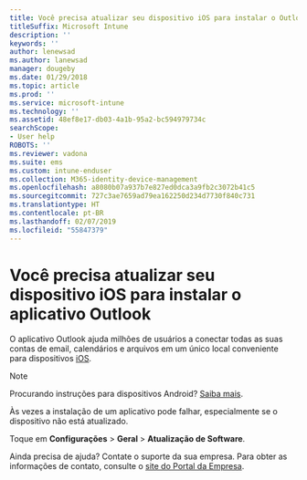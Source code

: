 ```yaml
---
title: Você precisa atualizar seu dispositivo iOS para instalar o Outlook | Microsoft Docs
titleSuffix: Microsoft Intune
description: ''
keywords: ''
author: lenewsad
ms.author: lanewsad
manager: dougeby
ms.date: 01/29/2018
ms.topic: article
ms.prod: ''
ms.service: microsoft-intune
ms.technology: ''
ms.assetid: 48ef8e17-db03-4a1b-95a2-bc594979734c
searchScope:
- User help
ROBOTS: ''
ms.reviewer: vadona
ms.suite: ems
ms.custom: intune-enduser
ms.collection: M365-identity-device-management
ms.openlocfilehash: a8080b07a937b7e827ed0dca3a9fb2c3072b41c5
ms.sourcegitcommit: 727c3ae7659ad79ea162250d234d7730f840c731
ms.translationtype: HT
ms.contentlocale: pt-BR
ms.lasthandoff: 02/07/2019
ms.locfileid: "55847379"
---
```

# <a name="you-need-to-update-your-ios-device-to-install-the-outlook-app"></a>Você precisa atualizar seu dispositivo iOS para instalar o aplicativo Outlook

O aplicativo Outlook ajuda milhões de usuários a conectar todas as suas contas de email, calendários e arquivos em um único local conveniente para dispositivos [iOS](https://itunes.apple.com/app/microsoft-outlook-email-calendar/id951937596).

>[!NOTE]
> Procurando instruções para dispositivos Android? [Saiba mais](update-device-outlook-android.md).

Às vezes a instalação de um aplicativo pode falhar, especialmente se o dispositivo não está atualizado. 

Toque em **Configurações** > **Geral** > **Atualização de Software**.

Ainda precisa de ajuda? Contate o suporte da sua empresa. Para obter as informações de contato, consulte o [site do Portal da Empresa](https://go.microsoft.com/fwlink/?linkid=2010980).
